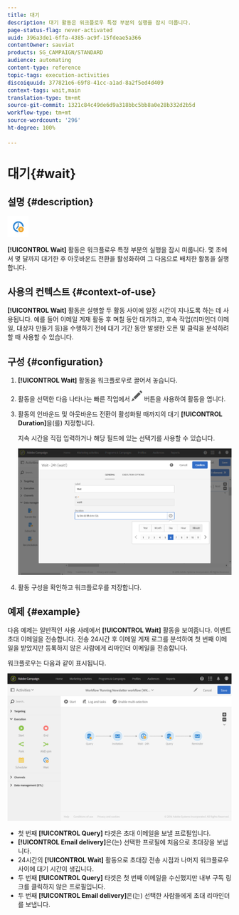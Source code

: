 ```yaml
---
title: 대기
description: 대기 활동은 워크플로우 특정 부분의 실행을 잠시 미룹니다.
page-status-flag: never-activated
uuid: 396a3de1-6ffa-4385-ac9f-15fdeae5a366
contentOwner: sauviat
products: SG_CAMPAIGN/STANDARD
audience: automating
content-type: reference
topic-tags: execution-activities
discoiquuid: 377821e6-69f8-41cc-a1ad-8a2f5ed4d409
context-tags: wait,main
translation-type: tm+mt
source-git-commit: 1321c84c49de6d9a318bbc5bb8a0e28b332d2b5d
workflow-type: tm+mt
source-wordcount: '296'
ht-degree: 100%

---
```



# 대기{#wait}

## 설명 {#description}

![](assets/wait.png)

**[!UICONTROL Wait]** 활동은 워크플로우 특정 부분의 실행을 잠시 미룹니다. 몇 초에서 몇 달까지 대기한 후 아웃바운드 전환을 활성화하여 그 다음으로 배치한 활동을 실행합니다.

## 사용의 컨텍스트 {#context-of-use}

**[!UICONTROL Wait]** 활동은 실행할 두 활동 사이에 일정 시간이 지나도록 하는 데 사용됩니다. 예를 들어 이메일 게재 활동 후 며칠 동안 대기하고, 후속 작업(리마인더 이메일, 대상자 만들기 등)을 수행하기 전에 대기 기간 동안 발생한 오픈 및 클릭을 분석하려 할 때 사용할 수 있습니다.

## 구성 {#configuration}

1. **[!UICONTROL Wait]** 활동을 워크플로우로 끌어서 놓습니다.
1. 활동을 선택한 다음 나타나는 빠른 작업에서 ![](assets/edit_darkgrey-24px.png) 버튼을 사용하여 활동을 엽니다.
1. 활동의 인바운드 및 아웃바운드 전환이 활성화될 때까지의 대기 **[!UICONTROL Duration]**&#x200B;을(를) 지정합니다.

   지속 시간을 직접 입력하거나 해당 필드에 있는 선택기를 사용할 수 있습니다.

   ![](assets/wait_duration.png)

1. 활동 구성을 확인하고 워크플로우를 저장합니다.

## 예제 {#example}

다음 예제는 일반적인 사용 사례에서 **[!UICONTROL Wait]** 활동을 보여줍니다. 이벤트 초대 이메일을 전송합니다. 전송 24시간 후 이메일 게재 로그를 분석하여 첫 번째 이메일을 받았지만 등록하지 않은 사람에게 리마인더 이메일을 전송합니다.

워크플로우는 다음과 같이 표시됩니다.

![](assets/wait_example_workflow.png)

* 첫 번째 **[!UICONTROL Query]** 타겟은 초대 이메일을 보낼 프로필입니다.
* **[!UICONTROL Email delivery]**&#x200B;은(는) 선택한 프로필에 처음으로 초대장을 보냅니다.
* 24시간의 **[!UICONTROL Wait]** 활동으로 초대장 전송 시점과 나머지 워크플로우 사이에 대기 시간이 생깁니다.
* 두 번째 **[!UICONTROL Query]** 타겟은 첫 번째 이메일을 수신했지만 내부 구독 링크를 클릭하지 않은 프로필입니다.
* 두 번째 **[!UICONTROL Email delivery]**&#x200B;은(는) 선택한 사람들에게 초대 리마인더를 보냅니다.

